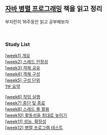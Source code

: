 ## [자바 병렬 프로그래밍](http://www.yes24.com/Product/Goods/3015162) 책을 읽고 정리
부지런히 16주동안 읽고 공부해보자

</br>

### Study List
[[week1] 개요](https://github.com/garlickim/study-note/blob/main/book/java-concurrency-in-practice/%5Bweek1%5D%20%EA%B0%9C%EC%9A%94.md)    
[[week2] 스레드 안정성](https://github.com/garlickim/study-note/blob/main/book/java-concurrency-in-practice/%5Bweek2%5D%20%EC%8A%A4%EB%A0%88%EB%93%9C%20%EC%95%88%EC%A0%95%EC%84%B1.md)       
[[week3] 객체 공유](https://github.com/garlickim/study-note/blob/main/book/java-concurrency-in-practice/%5Bweek3%5D%20%EA%B0%9D%EC%B2%B4%20%EA%B3%B5%EC%9C%A0.md)  
[[week4] 객체 구성](https://github.com/garlickim/study-note/blob/main/book/java-concurrency-in-practice/%5Bweek4%5D%20%EA%B0%9D%EC%B2%B4%20%EA%B5%AC%EC%84%B1.md)  
[[week5] 구성 단위](https://github.com/garlickim/study-note/blob/main/book/java-concurrency-in-practice/%5Bweek5%5D%20%EA%B5%AC%EC%84%B1%20%EB%8B%A8%EC%9C%84.md)  
[1부 요약](https://github.com/garlickim/study-note/blob/main/book/java-concurrency-in-practice/1%EB%B6%80%20%EC%9A%94%EC%95%BD.md)  

[[week6] 작업 실행](https://github.com/garlickim/study-note/blob/main/book/java-concurrency-in-practice/%5Bweek6%5D%20%EC%9E%91%EC%97%85%20%EC%8B%A4%ED%96%89.md)   
[[week7] 중단 및 종료](https://github.com/garlickim/study-note/blob/main/book/java-concurrency-in-practice/%5Bweek7%5D%20%EC%A4%91%EB%8B%A8%20%EB%B0%8F%20%EC%A2%85%EB%A3%8C.md)  
[[week8] 스레드 풀 활용](https://github.com/garlickim/study-note/blob/main/book/java-concurrency-in-practice/%5Bweek8%5D%20%EC%8A%A4%EB%A0%88%EB%93%9C%20%ED%92%80%20%ED%99%9C%EC%9A%A9.md)    
[[week10] 활동성을 최대로 높이기](https://github.com/garlickim/study-note/blob/main/book/java-concurrency-in-practice/%5Bweek10%5D%20%ED%99%9C%EB%8F%99%EC%84%B1%EC%9D%84%20%EC%B5%9C%EB%8C%80%EB%A1%9C%20%EB%86%92%EC%9D%B4%EA%B8%B0.md)     
[[week11] 성능, 확장성](https://github.com/garlickim/study-note/blob/main/book/java-concurrency-in-practice/%5Bweek11%5D%20%EC%84%B1%EB%8A%A5%2C%20%ED%99%95%EC%9E%A5%EC%84%B1.md)    
[[week12] 병렬 프로그램 테스트](https://github.com/garlickim/study-note/blob/main/book/java-concurrency-in-practice/%5Bweek12%5D%20%EB%B3%91%EB%A0%AC%20%ED%94%84%EB%A1%9C%EA%B7%B8%EB%9E%A8%20%ED%85%8C%EC%8A%A4%ED%8A%B8.md)
